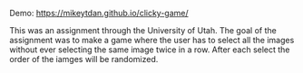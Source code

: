 Demo: https://mikeytdan.github.io/clicky-game/

This was an assignment through the University of Utah. The goal of the assignment was to make a game where the user has to select all the images without ever selecting the same image twice in a row. After each select the order of the iamges will be randomized.